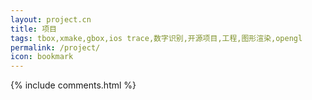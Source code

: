 ```yaml
---
layout: project.cn
title: 项目
tags: tbox,xmake,gbox,ios trace,数字识别,开源项目,工程,图形渲染,opengl
permalink: /project/
icon: bookmark
---
```




<div class="grid">
</div>

<script src="{{ " /js/masonry.pkgd.min.js " | prepend: site.baseurl }}" charset="utf-8"></script>
<script src="{{ " /js/projects.cn.js " | prepend: site.baseurl }}" charset="utf-8"></script>


{% include comments.html %}
